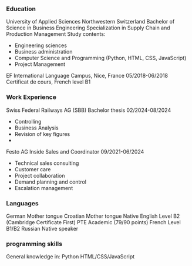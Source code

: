 ### Education
University of Applied Sciences Northwestern Switzerland
Bachelor of Science in Business Engineering
Specialization in Supply Chain and Production Management
Study contents:
- Engineering sciences
- Business administration
- Computer Science and Programming (Python, HTML, CSS, JavaScript)
- Project Management

EF International Language Campus, Nice, France
05/2018-06/2018
Certificat de cours, French level B1

### Work Experience
Swiss Federal Railways AG (SBB) 
Bachelor thesis
02/2024-08/2024
- Controlling
- Business Analysis
- Revision of key figures
- 
Festo AG Inside Sales and Coordinator
09/2021-06/2024
- Technical sales consulting
- Customer care
- Project collaboration
- Demand planning and control
- Escalation management

### Languages
German 
Mother tongue
Croatian
Mother tongue
Native English 
Level B2 (Cambridge Certificate First)
PTE Academic (79/90 points)
French
Level B1/B2
Russian
Native speaker

### programming skills
General knowledge in:
Python 
HTML/CSS/JavaScript
